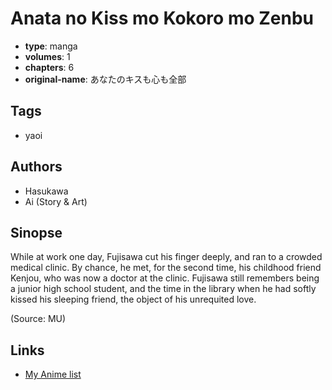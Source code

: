 # Anata no Kiss mo Kokoro mo Zenbu

-   **type**: manga
-   **volumes**: 1
-   **chapters**: 6
-   **original-name**: あなたのキスも心も全部

## Tags

-   yaoi

## Authors

-   Hasukawa
-   Ai (Story & Art)

## Sinopse

While at work one day, Fujisawa cut his finger deeply, and ran to a crowded medical clinic. By chance, he met, for the second time, his childhood friend Kenjou, who was now a doctor at the clinic. Fujisawa still remembers being a junior high school student, and the time in the library when he had softly kissed his sleeping friend, the object of his unrequited love.

(Source: MU)

## Links

-   [My Anime list](https://myanimelist.net/manga/2410/Anata_no_Kiss_mo_Kokoro_mo_Zenbu)
